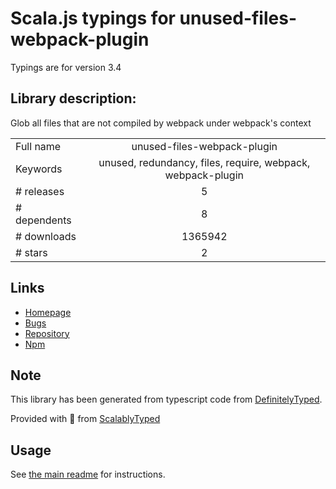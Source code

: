 
# Scala.js typings for unused-files-webpack-plugin

Typings are for version 3.4

## Library description:
Glob all files that are not compiled by webpack under webpack's context

|                    |                 |
| ------------------ | :-------------: |
| Full name          | unused-files-webpack-plugin |
| Keywords           | unused, redundancy, files, require, webpack, webpack-plugin |
| # releases         | 5 |
| # dependents       | 8 |
| # downloads        | 1365942 |
| # stars            | 2 |

## Links
- [Homepage](https://github.com/tomchentw/unused-files-webpack-plugin/)
- [Bugs](https://github.com/tomchentw/unused-files-webpack-plugin/issues)
- [Repository](https://github.com/tomchentw/unused-files-webpack-plugin)
- [Npm](https://www.npmjs.com/package/unused-files-webpack-plugin)
    


## Note
This library has been generated from typescript code from [DefinitelyTyped](https://definitelytyped.org).

Provided with :purple_heart: from [ScalablyTyped](https://github.com/oyvindberg/ScalablyTyped)

## Usage
See [the main readme](../../readme.md) for instructions.


